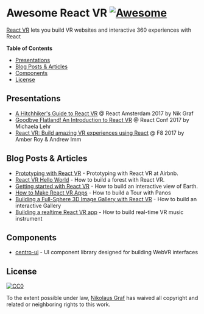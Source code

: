 # Awesome React VR [![Awesome](https://cdn.rawgit.com/sindresorhus/awesome/d7305f38d29fed78fa85652e3a63e154dd8e8829/media/badge.svg)](https://github.com/sindresorhus/awesome)

[React VR](https://facebookincubator.github.io/react-vr/) lets you build VR websites and interactive 360 experiences with React

**Table of Contents**

- [Presentations](https://github.com/nikgraf/awesome-react-vr#presentations)
- [Blog Posts & Articles](https://github.com/nikgraf/awesome-react-vr#blog-posts--articles)
- [Components](https://github.com/nikgraf/awesome-react-vr#components)
- [License](https://github.com/nikgraf/awesome-react-vr#license)

## Presentations
* [A Hitchhiker's Guide to React VR](https://www.youtube.com/watch?v=eYTlTzrNVjw) @ React Amsterdam 2017 by Nik Graf
* [Goodbye Flatland! An Introduction to React VR](https://www.youtube.com/watch?v=CtVo3z_o9Rw&index=22&list=PLb0IAmt7-GS3fZ46IGFirdqKTIxlws7e0) @ React Conf 2017 by Michaela Lehr
* [React VR: Build amazing VR experiences using React](https://developers.facebook.com/videos/f8-2017/react-vr-build-amazing-vr-experiences-using-react/) @ F8 2017 by Amber Roy & Andrew Imm

## Blog Posts & Articles

* [Prototyping with React VR](https://medium.com/airbnb-engineering/prototyping-with-react-vr-4d5ab91b6f5a) - Prototyping with React VR at Airbnb.
* [React VR Hello World](https://github.com/nikgraf/webvr-experiments/blob/master/README.md) - How to build a forest with React VR.
* [Getting started with React VR](https://www.pluralsight.com/guides/front-end-javascript/getting-started-with-react-vr) - How to build an interactive view of Earth.
* [How to Make React VR Apps](https://dzone.com/articles/how-to-make-react-vr-apps) - How to build a Tour with Panos
* [Building a Full-Sphere 3D Image Gallery with React VR](https://www.sitepoint.com/building-a-full-sphere-3d-image-gallery-with-react-vr/) - How to build an interactive Gallery
* [Building a realtime React VR app](https://blog.pusher.com/building-a-realtime-react-vr-app/) - How to build real-time VR music instrument

## Components
* [centro-ui](https://github.com/Centroida/CentroUI) - UI component library designed for building WebVR interfaces

## License

[![CC0](http://mirrors.creativecommons.org/presskit/buttons/88x31/svg/cc-zero.svg)](https://creativecommons.org/publicdomain/zero/1.0/)

To the extent possible under law, [Nikolaus Graf](https://github.com/nikgraf/) has waived all copyright and related or neighboring rights to this work.
